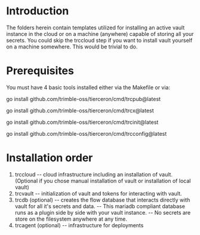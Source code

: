 # Introduction 
The folders herein contain templates utilized for installing an active vault instance
in the cloud or on a machine (anywhere) capable of storing all your secrets.  You could skip
the trccloud step if you want to install vault yourself on a machine somewhere.  This would
be trivial to do.

# Prerequisites
You must have 4 basic tools installed either via the Makefile or via:

go install github.com/trimble-oss/tierceron/cmd/trcpub@latest

go install github.com/trimble-oss/tierceron/cmd/trcx@latest

go install github.com/trimble-oss/tierceron/cmd/trcinit@latest

go install github.com/trimble-oss/tierceron/cmd/trcconfig@latest

# Installation order
1. trccloud -- cloud infrastructure including an installation of vault. (Optional if you chose manual installation of vault or installation of local vault)
2. trcvault -- initialization of vault and tokens for interacting with vault.
3. trcdb (optional) -- creates the flow database that interacts directly with vault for all it's secrets and data.
   -- This mariadb compliant database runs as a plugin side by side with your vault instance.
   -- No secrets are store on the filesystem anywhere at any time.
4. trcagent (optional)
   -- infrastructure for deployments
